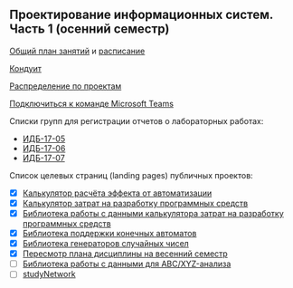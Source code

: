 ## Проектирование информационных систем. Часть 1 (осенний семестр)

[Общий план занятий](https://github.com/stankin/design-part-1/wiki) и [расписание](https://docs.google.com/spreadsheets/d/19hAjY3WZ7DT6VLKv2CbFVIIoVBDMk4R-ht0JSeZyeF8/edit#gid=1944451846)

[Кондуит](https://docs.google.com/spreadsheets/d/1RzC8UGs5BOLfuqu_TrQMsynlbSCbhmbmH8lqjVV-p3M/edit?usp=sharing)

[Распределение по проектам](https://docs.google.com/spreadsheets/d/1xeEqwI0cFHh2yYPohM6i8j57llVZBQ0uiFibuWjlwGw/edit#gid=0)

[Подключиться к команде Microsoft Teams](https://teams.microsoft.com/l/team/19%3a4011af9a3cad4d82949dba954d97d0ed%40thread.tacv2/conversations?groupId=40d8d1fd-7b7c-40b1-ac1c-db8db48857ec&tenantId=fc6821dc-cc93-4bf0-bdd7-a278d6dba3ea)

Списки групп для регистрации отчетов о лабораторных работах: 
* [ИДБ-17-05](https://github.com/stankin/design-part-1/wiki/list-idb-17-05) 
* [ИДБ-17-06](https://github.com/stankin/design-part-1/wiki/list-idb-17-06) 
* [ИДБ-17-07](https://github.com/stankin/design-part-1/wiki/list-idb-17-07)

Список целевых страниц (landing pages) публичных проектов:
* [x] [Калькулятор расчёта эффекта от автоматизации](https://github.com/stankin/oop-app/tree/master/EffectsCalc)
* [x] [Калькулятор затрат на разработку программных средств](https://github.com/stankin/oop-app/tree/master/milenchiki)
* [x] [Библиотека работы с данными калькулятора затрат на разработку программных средств](https://github.com/stankin/oop-model/tree/master/practice_team)
* [x] [Библиотека поддержки конечных автоматов](https://github.com/stankin/oop-stat/tree/master/2xApple)
* [x] [Библиотека генераторов случайных чисел](https://github.com/stankin/oop-stat/tree/master/stohastic)
* [x] [Пересмотр плана дисциплины на весенний семестр](https://github.com/stankin/design-part-2)
* [ ] [Библиотека работы с данными для ABC/XYZ-анализа]()
* [ ] [studyNetwork]()
